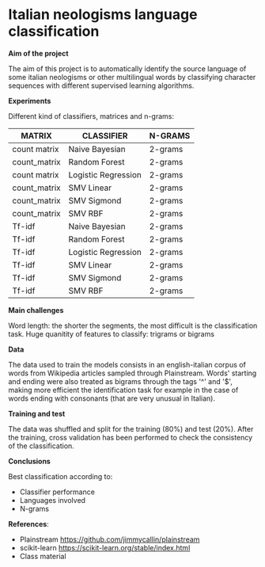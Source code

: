 # Italian neologisms language classification

**Aim of the project**

The aim of this project is to automatically identify the source language of some italian neologisms or other multilingual words by classifying character sequences with different supervised learning algorithms.


**Experiments**

Different kind of classifiers, matrices and n-grams: 


MATRIX | CLASSIFIER | N-GRAMS | 
-------|------------|---------|
count matrix | Naive Bayesian | 2-grams
count_matrix | Random Forest | 2-grams
count matrix | Logistic Regression | 2-grams
count_matrix | SMV Linear | 2-grams
count_matrix | SMV Sigmond | 2-grams
count_matrix | SMV RBF | 2-grams
Tf-idf | Naive Bayesian | 2-grams
Tf-idf  | Random Forest | 2-grams
Tf-idf | Logistic Regression | 2-grams
Tf-idf | SMV Linear | 2-grams
Tf-idf | SMV Sigmond | 2-grams
Tf-idf | SMV RBF | 2-grams

**Main challenges**

Word length: the shorter the segments, the most difficult is the classification task.
Huge quanitity of features to classify: trigrams or bigrams

**Data**

The data used to train the models consists in an english-italian corpus of words from Wikipedia articles sampled through Plainstream. 
Words' starting and ending were also treated as bigrams through the tags '^' and '$', making more efficient the identification task for example in the case of words ending with consonants (that are very unusual in Italian).

**Training and test**

The data was shuffled and split for the training (80%) and test (20%). 
After the training, cross validation has been performed to check the consistency of the classification.


**Conclusions**

Best classification according to:

- Classifier performance
- Languages involved
- N-grams

**References**:


*   Plainstream https://github.com/jimmycallin/plainstream
*   scikit-learn https://scikit-learn.org/stable/index.html
*   Class material
